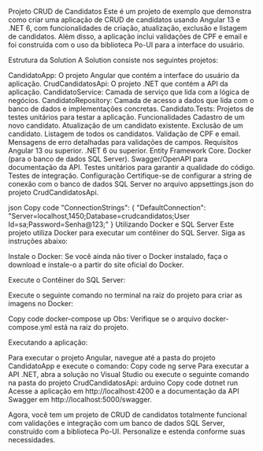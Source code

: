 Projeto CRUD de Candidatos
Este é um projeto de exemplo que demonstra como criar uma aplicação de CRUD de candidatos usando Angular 13 e .NET 6, com funcionalidades de criação, atualização, exclusão e listagem de candidatos. Além disso, a aplicação inclui validações de CPF e email e foi construída com o uso da biblioteca Po-UI para a interface do usuário.

Estrutura da Solution
A Solution consiste nos seguintes projetos:

CandidatoApp: O projeto Angular que contém a interface do usuário da aplicação.
CrudCandidatosApi: O projeto .NET que contém a API da aplicação.
CandidatoService: Camada de serviço que lida com a lógica de negócios.
CandidatoRepository: Camada de acesso a dados que lida com o banco de dados e implementações concretas.
Candidato.Tests: Projetos de testes unitários para testar a aplicação.
Funcionalidades
Cadastro de um novo candidato.
Atualização de um candidato existente.
Exclusão de um candidato.
Listagem de todos os candidatos.
Validação de CPF e email.
Mensagens de erro detalhadas para validações de campos.
Requisitos
Angular 13 ou superior.
.NET 6 ou superior.
Entity Framework Core.
Docker (para o banco de dados SQL Server).
Swagger/OpenAPI para documentação da API.
Testes unitários para garantir a qualidade do código.
Testes de integração.
Configuração
Certifique-se de configurar a string de conexão com o banco de dados SQL Server no arquivo appsettings.json do projeto CrudCandidatosApi.

json
Copy code
"ConnectionStrings": {
    "DefaultConnection": "Server=localhost,1450;Database=crudcandidatos;User Id=sa;Password=Senha@123;"
}
Utilizando Docker e SQL Server
Este projeto utiliza Docker para executar um contêiner do SQL Server. Siga as instruções abaixo:

Instale o Docker: Se você ainda não tiver o Docker instalado, faça o download e instale-o a partir do site oficial do Docker.

Execute o Contêiner do SQL Server:

Execute o seguinte comando no terminal na raiz do projeto para criar as imagens no Docker:

Copy code
docker-compose up
Obs: Verifique se o arquivo docker-compose.yml está na raiz do projeto.

Executando a aplicação:

Para executar o projeto Angular, navegue até a pasta do projeto CandidatoApp e execute o comando:
Copy code
ng serve
Para executar a API .NET, abra a solução no Visual Studio ou execute o seguinte comando na pasta do projeto CrudCandidatosApi:
arduino
Copy code
dotnet run
Acesse a aplicação em http://localhost:4200 e a documentação da API Swagger em http://localhost:5000/swagger.

Agora, você tem um projeto de CRUD de candidatos totalmente funcional com validações e integração com um banco de dados SQL Server, construído com a biblioteca Po-UI. Personalize e estenda conforme suas necessidades.






